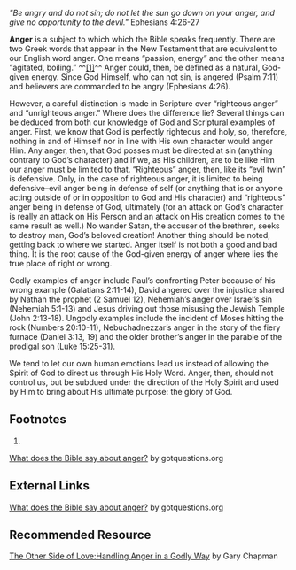 *"Be angry and do not sin; do not let the sun go down on your anger, and give no opportunity to the devil."*
Ephesians 4:26-27

**Anger** is a subject to which which the Bible speaks frequently.
There are two Greek words that appear in the New Testament that are
equivalent to our English word anger. One means “passion, energy”
and the other means “agitated, boiling.” ^^[[1]](#note-0)^^ Anger
could, then, be defined as a natural, God-given energy. Since God
Himself, who can not sin, is angered (Psalm 7:11) and believers are
commanded to be angry (Ephesians 4:26).

However, a careful distinction is made in Scripture over “righteous
anger” and “unrighteous anger.” Where does the difference lie?
Several things can be deduced from both our knowledge of God and
Scriptural examples of anger. First, we know that God is perfectly
righteous and holy, so, therefore, nothing in and of Himself nor in
line with His own character would anger Him. Any anger, then, that
God posses must be directed at sin (anything contrary to God’s
character) and if we, as His children, are to be like Him our anger
must be limited to that. “Righteous” anger, then, like its “evil
twin” is defensive. Only, in the case of righteous anger, it is
limited to being defensive–evil anger being in defense of self (or
anything that is or anyone acting outside of or in opposition to
God and His character) and “righteous” anger being in defense of
God, ultimately (for an attack on God’s character is really an
attack on His Person and an attack on His creation comes to the
same result as well.) No wander Satan, the accuser of the brethren,
seeks to destroy man, God’s beloved creation! Another thing should
be noted, getting back to where we started. Anger itself is not
both a good and bad thing. It is the root cause of the God-given
energy of anger where lies the true place of right or wrong.

Godly examples of anger include Paul’s confronting Peter because of
his wrong example (Galatians 2:11-14), David angered over the
injustice shared by Nathan the prophet (2 Samuel 12), Nehemiah’s
anger over Israel’s sin (Nehemiah 5:1-13) and Jesus driving out
those misusing the Jewish Temple (John 2:13-18). Ungodly examples
include the incident of Moses hitting the rock (Numbers 20:10-11),
Nebuchadnezzar’s anger in the story of the fiery furnace (Daniel
3:13, 19) and the older brother’s anger in the parable of the
prodigal son (Luke 15:25-31).

We tend to let our own human emotions lead us instead of allowing
the Spirit of God to direct us through His Holy Word. Anger, then,
should not control us, but be subdued under the direction of the
Holy Spirit and used by Him to bring about His ultimate purpose:
the glory of God.

## Footnotes

1.
[What does the Bible say about anger?](http://www.gotquestions.org/anger.html)
by gotquestions.org

## External Links

[What does the Bible say about anger?](http://www.gotquestions.org/anger.html)
by gotquestions.org

## Recommended Resource

[The Other Side of Love:Handling Anger in a Godly Way](http://www.christianbook.com/anger-handling-powerful-emotion-healthy-way/gary-chapman/9781881273882/pd/273882?event=AFF&p=1011693&)
by Gary Chapman



